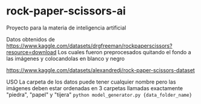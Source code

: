 # rock-paper-scissors-ai
Proyecto para la materia de inteligencia artificial

Datos obtenidos de https://www.kaggle.com/datasets/drgfreeman/rockpaperscissors?resource=download
Los cuales fueron preprocesados quitando el fondo a las imágenes y colocandolas en blanco y negro

https://www.kaggle.com/datasets/alexandredj/rock-paper-scissors-dataset


USO
La carpeta de los datos puede tener cualquier nombre pero las imágenes deben estar ordenadas en 3 carpetas llamadas exactamente
"piedra", "papel" y "tijera"
 `python model_generator.py {data_folder_name}`
